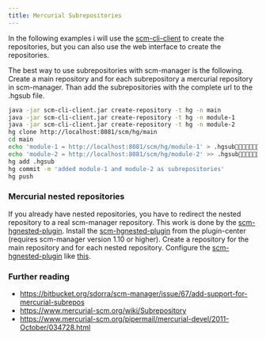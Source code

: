 ```yaml
---
title: Mercurial Subrepositories
---
```


In the following examples i will use the [scm-cli-client](command-line-client.md)
to create the repositories, but you can also use the web interface to
create the repositories.

The best way to use subrepositories with scm-manager is the following.
Create a main repository and for each subrepository a mercurial
repository in scm-manager. Than add the subrepositories with the
complete url to the .hgsub file.

```bash
java -jar scm-cli-client.jar create-repository -t hg -n main
java -jar scm-cli-client.jar create-repository -t hg -n module-1
java -jar scm-cli-client.jar create-repository -t hg -n module-2
hg clone http://localhost:8081/scm/hg/main
cd main
echo 'module-1 = http://localhost:8081/scm/hg/module-1' > .hgsub
echo 'module-2 = http://localhost:8081/scm/hg/module-2' >> .hgsub
hg add .hgsub
hg commit -m 'added module-1 and module-2 as subrepositories'
hg push
```

### Mercurial nested repositories

If you already have nested repositories, you have to redirect the nested
repository to a real scm-manager repository. This work is done by the
[scm-hgnested-plugin](https://bitbucket.org/sdorra/scm-hgnested-plugin).
Install the
[scm-hgnested-plugin](https://bitbucket.org/sdorra/scm-hgnested-plugin)
from the plugin-center (requires scm-manager version 1.10 or higher).
Create a repository for the main repository and for each nested
repository. Configure the
[scm-hgnested-plugin](https://bitbucket.org/sdorra/scm-hgnested-plugin)
like [this](en/screenshots/scm-hgnested-plugin.png).

### Further reading

- <https://bitbucket.org/sdorra/scm-manager/issue/67/add-support-for-mercurial-subrepos>
- <https://www.mercurial-scm.org/wiki/Subrepository>
- <https://www.mercurial-scm.org/pipermail/mercurial-devel/2011-October/034728.html>
